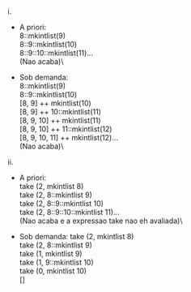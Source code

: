 # 
i. 
   - A priori:\
   8::mkintlist(9)\
   8::9::mkintlist(10)\
   8::9::10::mkintlist(11)...\
   (Nao acaba)\

   - Sob demanda:\
   8::mkintlist(9)\
   8::9::mkintlist(10)\
   [8, 9] ++ mkintlist(10)\
   [8, 9] ++ 10::mkintlist(11)\
   [8, 9, 10] ++ mkintlist(11)\
   [8, 9, 10] ++ 11::mkintlist(12)\
   [8, 9, 10, 11] ++ mkintlist(12)...\
   (Nao acaba)\

ii.
   - A priori:\
   take (2, mkintlist 8)\
   take (2, 8::mkintlist 9)\
   take (2, 8::9::mkintlist 10)\
   take (2, 8::9::10::mkintlist 11)...\
   (Nao acaba e a expressao take nao eh avaliada)\

   - Sob demanda:
   take (2, mkintlist 8)\
   take (2, 8::mkintlist 9)\
   take (1, mkintlist 9)\
   take (1, 9::mkintlist 10)\
   take (0, mkintlist 10)\
   []



   
